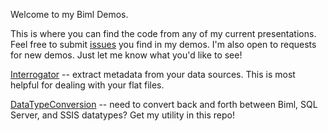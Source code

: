 Welcome to my Biml Demos.

This is where you can find the code from any of my current presentations. Feel free to submit [issues](https://github.com/shannonlowder/Biml/issues) you find in my demos.  I'm also open to requests for new demos.  Just let me know what you'd like to see!

[Interrogator](http://shannonlowder.com/biml-interrogator-demo/) -- extract metadata from your data sources. This is most helpful for dealing with your flat files.

[DataTypeConversion](http://toyboxcreations.net/datatype-conversion-utility-for-biml/) -- need to convert back and forth between Biml, SQL Server, and SSIS datatypes?  Get my utility in this repo!
